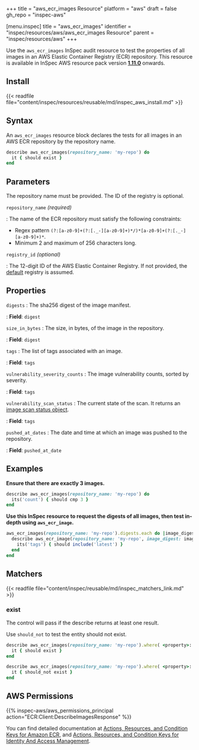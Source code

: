 +++
title = "aws_ecr_images Resource"
platform = "aws"
draft = false
gh_repo = "inspec-aws"

[menu.inspec]
title = "aws_ecr_images"
identifier = "inspec/resources/aws/aws_ecr_images Resource"
parent = "inspec/resources/aws"
+++

Use the `aws_ecr_images` InSpec audit resource to test the properties of all images in an AWS Elastic Container Registry (ECR) repository.
This resource is available in InSpec AWS resource pack version **[1.11.0](https://github.com/inspec/inspec-aws/releases/tag/v1.11.0)** onwards.

## Install

{{< readfile file="content/inspec/resources/reusable/md/inspec_aws_install.md" >}}

## Syntax

An `aws_ecr_images` resource block declares the tests for all images in an AWS ECR repository by the repository name.

```ruby
describe aws_ecr_images(repository_name: 'my-repo') do
  it { should exist }
end
```

## Parameters

The repository name must be provided. The ID of the registry is optional.

`repository_name` _(required)_

: The name of the ECR repository must satisfy the following constraints:
  - Regex pattern `(?:[a-z0-9]+(?:[._-][a-z0-9]+)*/)*[a-z0-9]+(?:[._-][a-z0-9]+)*`.
  - Minimum 2 and maximum of 256 characters long.

`registry_id` _(optional)_

: The 12-digit ID of the AWS Elastic Container Registry. If not provided, the [default](https://docs.aws.amazon.com/AmazonECR/latest/APIReference/API_DescribeRepositories.html) registry is assumed.  

## Properties

`digests`
: The sha256 digest of the image manifest.

: **Field**: `digest`

`size_in_bytes`
: The size, in bytes, of the image in the repository.

: **Field**: `digest`

`tags`
: The list of tags associated with an image.

: **Field**: `tags`

`vulnerability_severity_counts`
: The image vulnerability counts, sorted by severity.

: **Field**: `tags`

`vulnerability_scan_status`
: The current state of the scan. It returns an [image scan status object](https://docs.aws.amazon.com/AmazonECR/latest/APIReference/API_ImageScanStatus.html).

: **Field**: `tags`

`pushed_at_dates`
: The date and time at which an image was pushed to the repository.

: **Field**: `pushed_at_date`

## Examples

**Ensure that there are exactly 3 images.**

```ruby
describe aws_ecr_images(repository_name: 'my-repo') do
  its('count') { should cmp 3 }
end
```

**Use this InSpec resource to request the digests of all images, then test in-depth using `aws_ecr_image`.**

```ruby
aws_ecr_images(repository_name: 'my-repo').digests.each do |image_digest|
  describe aws_ecr_image(repository_name: 'my-repo', image_digest: image_digest) do
    its('tags') { should include('latest') }
  end
end
```

## Matchers

{{< readfile file="content/inspec/reusable/md/inspec_matchers_link.md" >}}


### exist

The control will pass if the describe returns at least one result.

Use `should_not` to test the entity should not exist.

```ruby
describe aws_ecr_images(repository_name: 'my-repo').where( <property>: <value>) do
  it { should exist }
end
```

```ruby
describe aws_ecr_images(repository_name: 'my-repo').where( <property>: <value>) do
  it { should_not exist }
end
```

## AWS Permissions

{{% inspec-aws/aws_permissions_principal action="ECR:Client:DescribeImagesResponse" %}}

You can find detailed documentation at [Actions, Resources, and Condition Keys for Amazon ECR](https://docs.aws.amazon.com/AmazonECR/latest/APIReference/API_Operations.html), and [Actions, Resources, and Condition Keys for Identity And Access Management](https://docs.aws.amazon.com/IAM/latest/UserGuide/list_identityandaccessmanagement.html).
